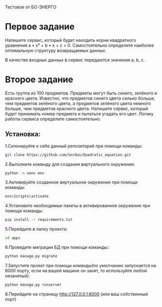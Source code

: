 Тестовое от БО-ЭНЕРГО

# Первое задание

Напишите сервис, который будет находить корни квадратного уравнения a • x² + b • x + c = 0. 
Самостоятельно определите наиболее оптимальную структуру возвращаемых данных.

В качестве входных данных в сервис передаются значения a, b, c.

# Второе задание

Есть группа из 100 предметов. Предметы могут быть синего, зелёного и красного цвета. Известно, что предметов 
синего цвета сильно больше, чем предметов зелёного цвета, а предметов зелёного цвета немного больше, чем предметов 
красного цвета. Напишите сервис, который будет принимать номер предмета и пытаться угадать его цвет. Логику работы 
сервиса определите самостоятельно.

## Установка:

1.Склонируйте к себе данный репозиторий при помощи команды:

```bash
git clone https://github.com/Sordun/Quadratic_equation.git
```

2.Выполните команду для создания виртуального окружения:
```bash
python -m venv env
```

3.Активируйте созданное виртуальное окружение при помощи команды:
```bash
env\Scripts\activate
```

4.Установите необходимые пакеты в активированное окружение при помощи команды:
```bash
pip install -r requirements.txt
```

5.Перейдите в папку проекта:
```bash
cd apps
```

6.Проведите миграции БД при помощи команды::
```bash
python manage.py migrate
```

7.Запустите проект при помощи команды(по умолчанию запускается на 8000 порту, если на вашей машине он занят, то используйте любой незанятый):
```bash
python manage.py runserver
```

8.Перейдите на страницу http://127.0.0.1:8000 (или ваш собственный порт)